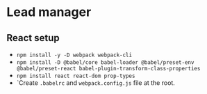 # Lead manager

## React setup
- ``npm install -y -D webpack webpack-cli``
- ``npm install -D @babel/core babel-loader @babel/preset-env @babel/preset-react babel-plugin-transform-class-properties``
- ``npm install react react-dom prop-types``
- `Create ``.babelrc`` and ``webpack.config.js`` file at the root.
